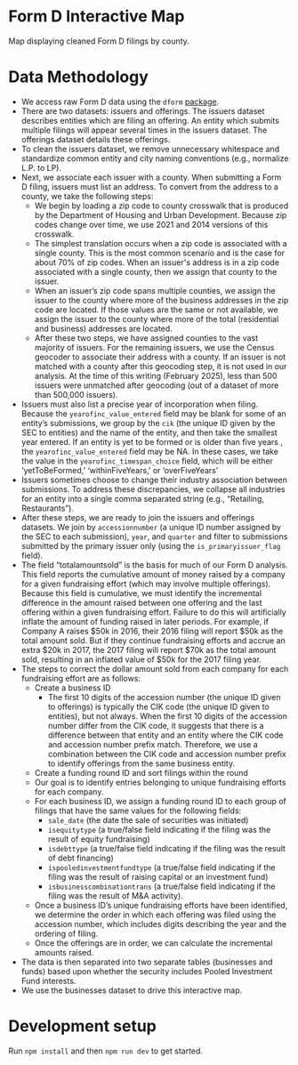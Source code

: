 # Form D Interactive Map

Map displaying cleaned Form D filings by county.

# Data Methodology

- We access raw Form D data using the `dform` [package](https://github.com/ruralinnovation/dForm).
- There are two datasets: issuers and offerings. The issuers dataset describes entities which are filing an offering. An entity which submits multiple filings will appear several times in the issuers dataset. The offerings dataset details these offerings.
- To clean the issuers dataset, we remove unnecessary whitespace and standardize common entity and city naming conventions (e.g., normalize L.P. to LP).
- Next, we associate each issuer with a county. When submitting a Form D filing, issuers must list an address. To convert from the address to a county, we take the following steps:
  - We begin by loading a zip code to county crosswalk that is produced by the Department of Housing and Urban Development. Because zip codes change over time, we use 2021 and 2014 versions of this crosswalk.
  - The simplest translation occurs when a zip code is associated with a single county. This is the most common scenario and is the case for about 70% of zip codes. When an issuer's address is in a zip code associated with a single county, then we assign that county to the issuer.
  - When an issuer’s zip code spans multiple counties, we assign the issuer to the county where more of the business addresses in the zip code are located. If those values are the same or not available, we assign the issuer to the county where more of the total (residential and business) addresses are located.
  - After these two steps, we have assigned counties to the vast majority of issuers. For the remaining issuers, we use the Census geocoder to associate their address with a county. If an issuer is not matched with a county after this geocoding step, it is not used in our analysis. At the time of this writing (February 2025), less than 500 issuers were unmatched after geocoding (out of a dataset of more than 500,000 issuers).
- Issuers must also list a precise year of incorporation when filing. Because the `yearofinc_value_entered` field may be blank for some of an entity’s submissions, we group by the `cik` (the unique ID given by the SEC to entities) and the name of the entity, and then take the smallest year entered. If an entity is yet to be formed or is older than five years , the `yearofinc_value_entered` field may be NA. In these cases, we take the value in the `yearofinc_timespan_choice` field, which will be either ‘yetToBeFormed,’ ‘withinFiveYears,’ or ‘overFiveYears’
- Issuers sometimes choose to change their industry association between submissions. To address these discrepancies, we collapse all industries for an entity into a single comma separated string (e.g., “Retailing, Restaurants”).
- After these steps, we are ready to join the issuers and offerings datasets. We join by `accessionnumber` (a unique ID number assigned by the SEC to each submission), `year`, and `quarter` and filter to submissions submitted by the primary issuer only (using the `is_primaryissuer_flag` field).
- The field “totalamountsold” is the basis for much of our Form D analysis. This field reports the cumulative amount of money raised by a company for a given fundraising effort (which may involve multiple offerings). Because this field is cumulative, we must identify the incremental difference in the amount raised between one offering and the last offering within a given fundraising effort. Failure to do this will artificially inflate the amount of funding raised in later periods. For example, if Company A raises $50k in 2016, their 2016 filing will report $50k as the total amount sold.  But if they continue  fundraising efforts and accrue  an extra $20k in 2017, the 2017 filing will report $70k as the total amount sold, resulting in an inflated value of $50k for the 2017 filing year.
- The steps to correct  the dollar amount sold from each company for each fundraising effort are as follows:
  - Create a business ID
    - The first 10 digits of the accession number (the unique ID given to offerings) is typically the CIK code (the unique ID given to entities), but not always. When the first 10 digits of the accession number differ from the CIK code, it suggests that there is a difference between that entity and an entity where the CIK code and accession number prefix match. Therefore, we use a combination between the CIK code and accession number prefix to identify offerings from the same business entity.
  - Create a funding round ID and sort filings within the round
  - Our goal is to  identify entries belonging to unique fundraising efforts for each company. 
  - For each business ID, we assign a funding round ID to each group of filings that have the same values for the following fields:
    - `sale_date` (the date the sale of securities was initiated)
    - `isequitytype` (a true/false field indicating if the filing was the result of equity fundraising)
    - `isdebttype` (a true/false field indicating if the filing was the result of debt financing)
    - `ispooledinvestmentfundtype` (a true/false field indicating if the filing was the result of raising capital or an investment fund)
    - `isbusinesscombinationtrans` (a true/false field indicating if the filing was the result of M&A activity).
  - Once a business ID’s unique fundraising efforts have been identified, we determine the order in which each offering was filed using the accession number, which includes digits describing the year and the ordering of filing.
  - Once the offerings are in order, we can calculate the incremental amounts raised.
- The data is then separated into two separate tables (businesses and funds) based upon whether the security includes Pooled Investment Fund interests.
- We use the businesses dataset to drive this interactive map.

# Development setup

Run `npm install` and then `npm run dev` to get started.
